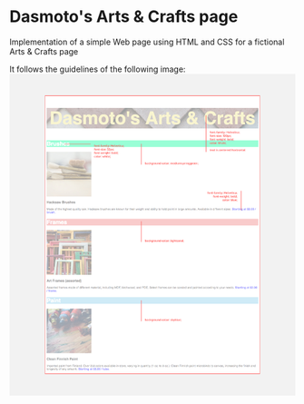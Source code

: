 # Dasmoto's Arts & Crafts page
Implementation of a simple Web page using HTML and CSS for a fictional Arts & Crafts page

It follows the guidelines of the following image:
![Webpage guideline](./dasmotos-arts_redline.jpg)

